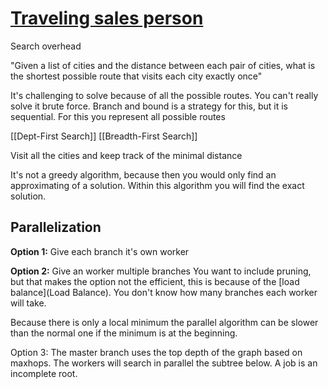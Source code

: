 # [Traveling sales person](Traveling%20Sales%20Person)
Search overhead


"Given  a list of cities and the distance between each pair of cities, what is the shortest possible route that visits each city exactly once"

It's challenging to solve because of all the possible routes. You can't really solve it brute force. Branch and bound is a strategy for this, but it is sequential. 
For this you represent all possible routes 

[[Dept-First Search]]
[[Breadth-First Search]]


Visit all the cities and keep track of the minimal distance

It's not a greedy algorithm, because then you would only find an approximating of a solution.
Within this algorithm you will find the exact solution.

## Parallelization 

**Option 1:**
Give each branch it's own worker

**Option 2:**
Give an worker multiple branches
You want to include pruning, but that makes the option not the efficient, this is because of the [load balance](Load Balance).
You don't know how many branches each worker will take.

Because there is only a local minimum the parallel algorithm can be slower than the normal one if the minimum is at the beginning.

Option 3:
The master branch uses the top depth of the graph based on maxhops. The workers will search in parallel the subtree below.
A job is an incomplete root.
